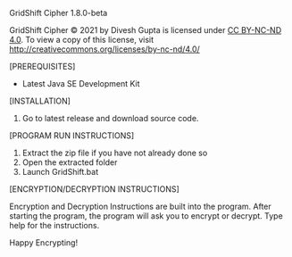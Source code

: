 GridShift Cipher 1.8.0-beta

GridShift Cipher © 2021 by Divesh Gupta is licensed under [CC BY-NC-ND 4.0](http://creativecommons.org/licenses/by-nc-nd/4.0/). 
To view a copy of this license, visit http://creativecommons.org/licenses/by-nc-nd/4.0/


[PREREQUISITES]
 - Latest Java SE Development Kit


[INSTALLATION]
1. Go to latest release and download source code.


[PROGRAM RUN INSTRUCTIONS]

1. Extract the zip file if you have not already done so
2. Open the extracted folder
3. Launch GridShift.bat


[ENCRYPTION/DECRYPTION INSTRUCTIONS]

Encryption and Decryption Instructions are built into the program.
After starting the program, the program will ask you to encrypt or decrypt. 
Type help for the instructions.


Happy Encrypting!
